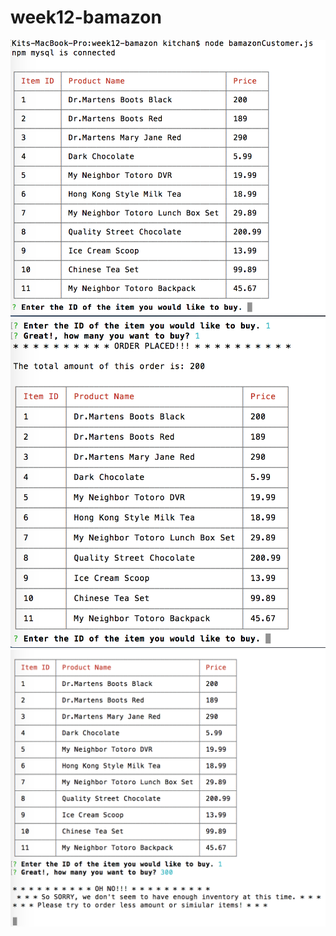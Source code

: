 # week12-bamazon

![First screenshot](https://github.com/gladys1230/week12-bamazon/blob/master/images/start_the_bamazonCustomer.js.png)<br>
![Second screenshot](https://github.com/gladys1230/week12-bamazon/blob/master/images/show_purchase_total.png)<br>
![Third screenshot](https://github.com/gladys1230/week12-bamazon/blob/master/images/not_enough_quantity.png)